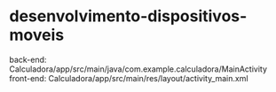 ﻿# desenvolvimento-dispositivos-moveis

back-end: Calculadora/app/src/main/java/com.example.calculadora/MainActivity
front-end: Calculadora/app/src/main/res/layout/activity_main.xml
